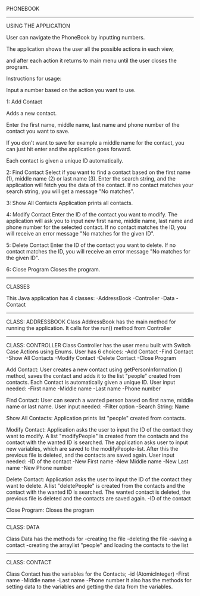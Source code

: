 PHONEBOOK

----

USING THE APPLICATION

User can navigate the PhoneBook by inputting numbers.

The application shows the user all the possible actions in each view,

and after each action it returns to main menu until the user closes the program.


Instructions for usage:

Input a number based on the action you want to use.


1: Add Contact

Adds a new contact.

Enter the first name, middle name, last name and phone number of the contact you want to save.

If you don't want to save for example a middle name for the contact, you can just hit enter and the application goes forward.

Each contact is given a unique ID automatically.


2: Find Contact
Select if you want to find a contact based on the first name (1), middle name (2) or last name (3).
Enter the search string, and the application will fetch you the data of the contact.
If no contact matches your search string, you will get a message "No matches".

3: Show All Contacts
Application prints all contacts.

4: Modify Contact
Enter the ID of the contact you want to modify.
The application will ask you to input new first name, middle name, last name and phone number for the selected contact.
If no contact matches the ID, you will receive an error message "No matches for the given ID".

5: Delete Contact
Enter the ID of the contact you want to delete.
If no contact matches the ID, you will receive an error message "No matches for the given ID".

6: Close Program
Closes the program.


----

CLASSES

This Java application has 4 classes:
-AddressBook
-Controller
-Data
-Contact

----

CLASS: ADDRESSBOOK
Class AddressBook has the main method for running the application.
It calls for the run() method from Controller

----

CLASS: CONTROLLER
Class Controller has the user menu built with Switch Case Actions using Enums.
User has 6 choices:
-Add Contact
-Find Contact
-Show All Contacts
-Modify Contact
-Delete Contact
-Close Program


Add Contact:
User creates a new contact using getPersonInformation () method,
saves the contact and adds it to the list "people" created from contacts.
Each Contact is automatically given a unique ID.
User input needed:
-First name
-Middle name
-Last name
-Phone number


Find Contact:
User can search a wanted person based on first name, middle name or last name.
User input needed:
-Filter option
-Search String: Name


Show All Contacts:
Application prints list "people" created from contacts.


Modify Contact:
Application asks the user to input the ID of the contact they want to modify.
A list "modifyPeople" is created from the contacts and the contact with the wanted ID is searched.
The application asks user to input new variables, which are saved to the modifyPeople-list.
After this the previous file is deleted, and the contacts are saved again.
User input needed:
-ID of the contact
-New First name
-New Middle name
-New Last name
-New Phone number


Delete Contact:
Application asks the user to input the ID of the contact they want to delete.
A list "deletePeople" is created from the contacts and the contact with the wanted ID is searched.
The wanted contact is deleted, the previous file is deleted and the contacts are saved again.
-ID of the contact


Close Program:
Closes the program


----
CLASS: DATA

Class Data has the methods for
-creating the file
-deleting the file
-saving a contact
-creating the arraylist "people" and loading the contacts to the list

----

CLASS: CONTACT

Class Contact has the variables for the Contacts;
-id (AtomicInteger)
-First name
-Middle name
-Last name
-Phone number
It also has the methods for setting data to the variables and getting the data from the variables.
